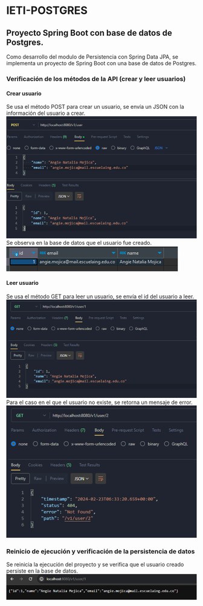 # IETI-POSTGRES
## Proyecto Spring Boot con base de datos de Postgres.

Como desarrollo del modulo de Persistencia con Spring Data JPA, se implementa un proyecto de Spring Boot con una base de datos de Postgres.

### Verificación de los métodos de la API (crear y leer usuarios)

#### Crear usuario
Se usa el método POST para crear un usuario, se envía un JSON con la información del usuario a crear.\
![Crear usuario](./img/postTest.png)\
Se observa en la base de datos que el usuario fue creado.\
![Usuario creado](./img/viewPost.png)

#### Leer usuario
Se usa el método GET para leer un usuario, se envía el id del usuario a leer.\
![Leer usuario](./img/getTest.png)
Para el caso en el que el usuario no existe, se retorna un mensaje de error.\
![Usuario no encontrado](./img/getException.png)

### Reinicio de ejecución y verificación de la persistencia de datos
Se reinicia la ejecución del proyecto y se verifica que el usuario creado persiste en la base de datos.\
![Usuario persistente](./img/finalTest.png)
